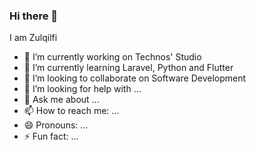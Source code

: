 ### Hi there 👋

I am Zulqilfi

- 🔭 I’m currently working on Technos' Studio
- 🌱 I’m currently learning Laravel, Python and Flutter
- 👯 I’m looking to collaborate on Software Development
- 🤔 I’m looking for help with ...
- 💬 Ask me about ...
- 📫 How to reach me: ...
- 😄 Pronouns: ...
- ⚡ Fun fact: ...
